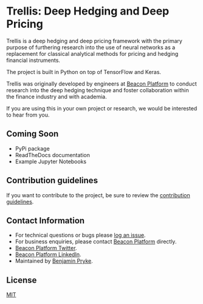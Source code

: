# Trellis: Deep Hedging and Deep Pricing

Trellis is a deep hedging and deep pricing framework with the primary purpose of furthering research into the use of neural networks as a replacement for classical analytical methods for pricing and hedging financial instruments.

The project is built in Python on top of TensorFlow and Keras.

Trellis was originally developed by engineers at [Beacon Platform](https://beacon.io) to conduct research into the deep hedging technique and foster collaboration within the finance industry and with academia.

If you are using this in your own project or research, we would be interested to hear from you.

## Coming Soon

- PyPi package
- ReadTheDocs documentation
- Example Jupyter Notebooks

## Contribution guidelines

If you want to contribute to the project, be sure to review the [contribution guidelines](CONTRIBUTING.md).

## Contact Information

- For technical questions or bugs please [log an issue](https://github.com/Beacon-Platform/trellis/issues).
- For business enquiries, please contact [Beacon Platform](https://www.beacon.io/contact) directly.
- [Beacon Platform Twitter](https://twitter.com/PlatformBeacon).
- [Beacon Platform LinkedIn](https://www.linkedin.com/company/beacon-platform-inc/).
- Maintained by [Benjamin Pryke](https://github.com/benpryke).

## License

[MIT](LICENSE)
